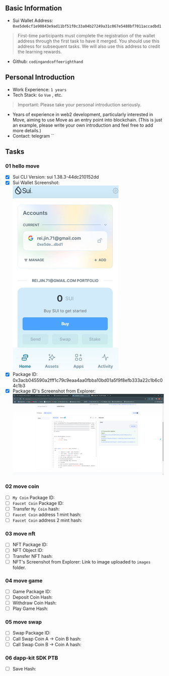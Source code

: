 ## Basic Information
- Sui Wallet Address: `0xe5de6cf1e90843e9ad11bf51f0c33a04b27249a31c067e5488bf7011accadbd1`
> First-time participants must complete the registration of the wallet address through the first task to have it merged. You should use this address for subsequent tasks. We will also use this address to credit the learning rewards.
- Github: `codingandcoffeerighthand`

## Personal Introduction
- Work Experience: `1 years`
- Tech Stack: `Go` `Vue` , etc.
> Important: Please take your personal introduction seriously.
- Years of experience in web2 development, particularly interested in Move, aiming to use Move as an entry point into blockchain. (This is just an example, please write your own introduction and feel free to add more details.)
- Contact: telegram ``

## Tasks

### 01 hello move
- [x] Sui CLI Version: sui 1.38.3-44dc210152dd
- [x] Sui Wallet Screenshot:  
![](images/sui_wallet.png)
- [x] Package ID: 0x3acb045590a2fff1c79c9eaa4aa0fbba10bd01a5f9f8efb333a22c1b6c04c1b3 
- [x] Package ID's Screenshot from Explorer:  
![](images/publish_package_explorer.png)

### 02 move coin
- [ ] `My Coin` Package ID:
- [ ] `Faucet Coin` Package ID:
- [ ] Transfer `My Coin` hash:
- [ ] `Faucet Coin` address 1 mint hash:
- [ ] `Faucet Coin` address 2 mint hash:

### 03 move nft
- [ ] NFT Package ID:
- [ ] NFT Object ID:
- [ ] Transfer NFT hash:
- [ ] NFT's Screenshot from Explorer: Link to image uploaded to `images` folder.

### 04 move game
- [ ] Game Package ID:
- [ ] Deposit Coin Hash:
- [ ] Withdraw Coin Hash:
- [ ] Play Game Hash:

### 05 move swap
- [ ] Swap Package ID:
- [ ] Call Swap Coin A -> Coin B hash:
- [ ] Call Swap Coin B -> Coin A hash:

### 06 dapp-kit SDK PTB
- [ ] Save Hash:
